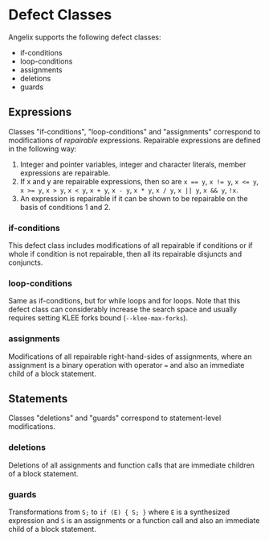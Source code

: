# Defect Classes #

Angelix supports the following defect classes:

* if-conditions
* loop-conditions
* assignments
* deletions
* guards

## Expressions ##

Classes "if-conditions", "loop-conditions" and "assignments" correspond to modifications of _repairable_ expressions. Repairable expressions are defined in the following way:

1. Integer and pointer variables, integer and character literals, member expressions are repairable.
2. If x and y are repairable expressions, then so are `x == y`, `x != y`, `x <= y`, `x >= y`, `x > y`, `x < y`, `x + y`, `x - y`, `x * y`, `x / y`, `x || y`, `x && y`, `!x`.
3. An expression is repairable if it can be shown to be repairable on the basis of conditions 1 and 2.

### if-conditions ###

This defect class includes modifications of all repairable if conditions or if whole if condition is not repairable, then all its repairable disjuncts and conjuncts.

### loop-conditions ###

Same as if-conditions, but for while loops and for loops. Note that this defect class can considerably increase the search space and usually requires setting KLEE forks bound (`--klee-max-forks`).

### assignments ###

Modifications of all repairable right-hand-sides of assignments, where an assignment is a binary operation with operator `=` and also an immediate child of a block statement.

## Statements ##

Classes "deletions" and "guards" correspond to statement-level modifications.

### deletions ###

Deletions of all assignments and function calls that are immediate children of a block statement.

### guards ###

Transformations from `S;` to `if (E) { S; }` where `E` is a synthesized expression and `S` is an assignments or a function call and also an immediate child of a block statement.


